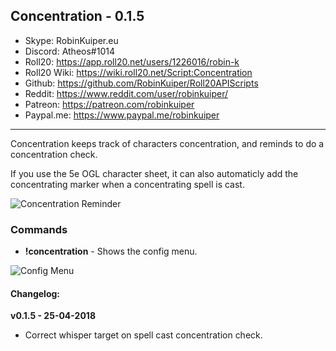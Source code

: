 ## Concentration - 0.1.5

* Skype: RobinKuiper.eu
* Discord: Atheos#1014
* Roll20: https://app.roll20.net/users/1226016/robin-k
* Roll20 Wiki: https://wiki.roll20.net/Script:Concentration
* Github: https://github.com/RobinKuiper/Roll20APIScripts
* Reddit: https://www.reddit.com/user/robinkuiper/
* Patreon: https://patreon.com/robinkuiper
* Paypal.me: https://www.paypal.me/robinkuiper

---

Concentration keeps track of characters concentration, and reminds to do a concentration check.

If you use the 5e OGL character sheet, it can also automaticly add the concentrating marker when a concentrating spell is cast.

![Concentration Reminder](https://i.imgur.com/zEVJpOH.png "Concentration Reminder")

### Commands

* **!concentration** - Shows the config menu.

![Config Menu](https://i.imgur.com/1rB3ezY.png "Config Menu")

#### Changelog:
**v0.1.5 - 25-04-2018**
* Correct whisper target on spell cast concentration check.
